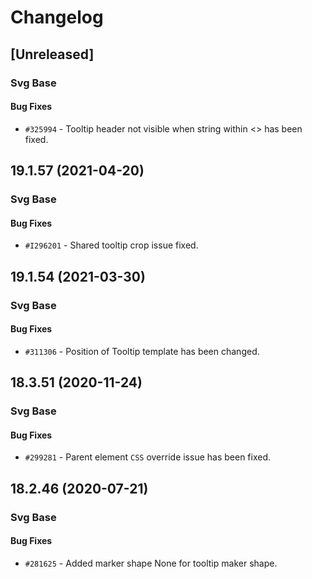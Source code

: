 # Changelog

## [Unreleased]

### Svg Base

#### Bug Fixes

- `#325994` - Tooltip header not visible when string within <> has been fixed.

## 19.1.57 (2021-04-20)

### Svg Base

#### Bug Fixes

- `#I296201` - Shared tooltip crop issue fixed.

## 19.1.54 (2021-03-30)

### Svg Base

#### Bug Fixes

- `#311306` - Position of Tooltip template has been changed.

## 18.3.51 (2020-11-24)

### Svg Base

#### Bug Fixes

- `#299281` - Parent element `CSS` override issue has been fixed.

## 18.2.46 (2020-07-21)

### Svg Base

#### Bug Fixes

- `#281625` - Added marker shape None for tooltip maker shape.